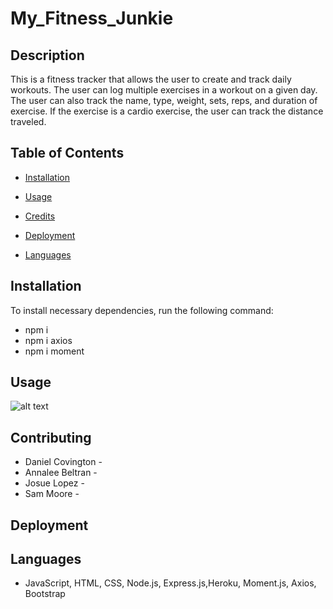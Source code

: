 # My_Fitness_Junkie

## Description
This is a fitness tracker that allows the user to create and track daily workouts. The user can log multiple exercises in a workout on a given day. The user can also track the name, type, weight, sets, reps, and duration of exercise. If the exercise is a cardio exercise, the user can track the distance traveled.

## Table of Contents
* [Installation](#installation)

* [Usage](#usage)

* [Credits](#credits)

* [Deployment](#deployment)

* [Languages](#languages)

## Installation
To install necessary dependencies, run the following command:

* npm i
* npm i axios
* npm i moment

## Usage
![alt text](./) 
<!-- this is where the screenshot of the image will be at -->

## Contributing
* Daniel Covington - 
* Annalee Beltran -
* Josue Lopez -
* Sam Moore - 

## Deployment
<!-- this is where the deplyment link will go -->

## Languages
* JavaScript, HTML, CSS, Node.js, Express.js,Heroku, Moment.js, Axios, Bootstrap





